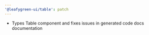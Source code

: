 ```yaml
---
'@leafygreen-ui/table': patch
---
```


- Types Table component and fixes issues in generated code docs documentation
